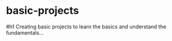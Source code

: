 # basic-projects

#h1 Creating basic projects to learn the basics and understand the fundamentals...